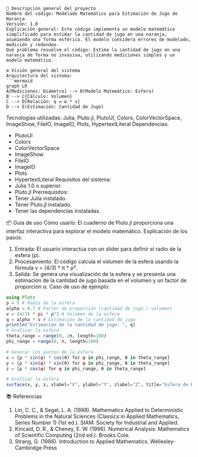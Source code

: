 ```
📄 Descripción general del proyecto
Nombre del código: Modelado Matemático para Estimación de Jugo de Naranja
Versión: 1.0
Explicación general: Este código implementa un modelo matemático simplificado para estimar la cantidad de jugo en una naranja, asumiendo una forma esférica. El modelo considera errores de modelado, medición y redondeo.
Qué problema resuelve el código: Estima la cantidad de jugo en una naranja de forma no invasiva, utilizando mediciones simples y un modelo matemático.

⚙️ Visión general del sistema
Arquitectura del sistema:
```mermaid
graph LR
A[Mediciones: Diámetro] --> B(Modelo Matemático: Esfera)
B --> C{Cálculo: Volumen}
C --> D[Relación: q = α * v]
D --> E(Estimación: Cantidad de Jugo)
```
Tecnologías utilizadas:
Julia, Pluto.jl, PlutoUI, Colors, ColorVectorSpace, ImageShow, FileIO, ImageIO, Plots, HypertextLiteral
Dependencias:
- PlutoUI
- Colors
- ColorVectorSpace
- ImageShow
- FileIO
- ImageIO
- Plots
- HypertextLiteral
Requisitos del sistema:
- Julia 1.0 o superior
- Pluto.jl
Prerrequisitos:
- Tener Julia instalado.
- Tener Pluto.jl instalado.
- Tener las dependencias instaladas.

📦 Guía de uso
Cómo usarlo:
El cuaderno de Pluto.jl proporciona una interfaz interactiva para explorar el modelo matemático.
Explicación de los pasos:
1.  Entrada: El usuario interactúa con un slider para definir el radio de la esfera (ρ).
2.  Procesamiento: El código calcula el volumen de la esfera usando la fórmula v = (4/3) * π * ρ³.
3.  Salida: Se genera una visualización de la esfera y se presenta una estimación de la cantidad de jugo basada en el volumen y un factor de proporción α.
Caso de uso de ejemplo:
```julia
using Plots
ρ = 5 # Radio de la esfera
alpha = 0.7 # Factor de proporción (cantidad de jugo / volumen)
v = (4/3) * pi * ρ^3 # Volumen de la esfera
q = alpha * v # Estimación de la cantidad de jugo
println("Estimación de la cantidad de jugo: ", q)
# Graficar la esfera
theta_range = range(0, 2π, length=100)
phi_range = range(0, π, length=100)

# Generar los puntos de la esfera
x = [ρ * sin(φ) * cos(θ) for φ in phi_range, θ in theta_range]
y = [ρ * sin(φ) * sin(θ) for φ in phi_range, θ in theta_range]
z = [ρ * cos(φ) for φ in phi_range, θ in theta_range]

# Graficar la esfera
surface(x, y, z, xlabel="X", ylabel="Y", zlabel="Z", title="Esfera de Radio p = $ρ")
```

📚 Referencias
1.  Lin, C. C., & Segel, L. A. (1988). Mathematics Applied to Deterministic Problems in the Natural Sciences (Classics in Applied Mathematics, Series Number 1) (1st ed.). SIAM: Society for Industrial and Applied.
2.  Kincaid, D. R., & Cheney, E. W. (1996). Numerical Analysis: Mathematics of Scientific Computing (2nd ed.). Brooks Cole.
3.  Strang, G. (1986). Introduction to Applied Mathematics. Wellesley-Cambridge Press
```
